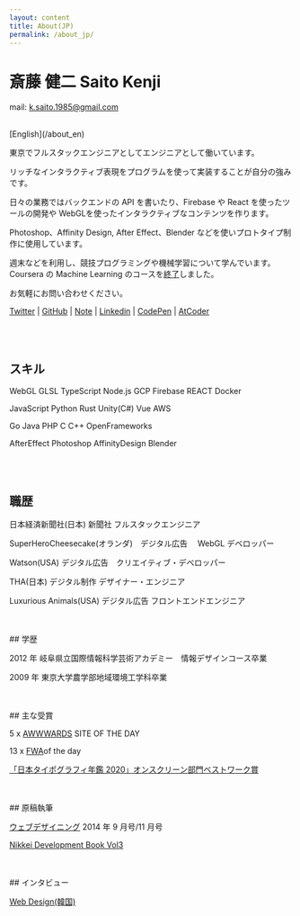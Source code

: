 ```yaml
---
layout: content
title: About(JP)
permalink: /about_jp/
---
```


<h1 class="about-h1">斎藤 健二 Saito Kenji</h1>

mail: k.saito.1985@gmail.com

<br>
[English](/about_en)

東京でフルスタックエンジニアとしてエンジニアとして働いています。

リッチなインタラクティブ表現をプログラムを使って実装することが自分の強みです。

日々の業務ではバックエンドの API を書いたり、Firebase や React を使ったツールの開発や WebGLを使ったインタラクティブなコンテンツを作ります。

Photoshop、Affinity Design, After Effect、Blender などを使いプロトタイプ制作に使用しています。

週末などを利用し、競技プログラミングや機械学習について学んでいます。Coursera の Machine Learning のコースを[終了](https://www.coursera.org/account/accomplishments/records/SGJHB7UGJNB9?utm_source=link&utm_medium=certificate&utm_content=cert_image&utm_campaign=sharebutton_course)しました。

お気軽にお問い合わせください。

[Twitter](https://twitter.com/kenji_special)
| [GitHub](https://github.com/kenjiSpecial)
| [Note](https://note.com/kenji_special)
| [Linkedin](https://www.linkedin.com/in/kenji-saito-5a327340)
| [CodePen](http://codepen.io/kenjiSpecial/)
| [AtCoder](https://atcoder.jp/users/kenji_special)

<br>
<br>
<h2>スキル</h2>

WebGL GLSL TypeScript Node.js GCP Firebase REACT Docker

JavaScript Python Rust Unity(C#) Vue AWS

Go Java PHP C C++ OpenFrameworks

AfterEffect Photoshop AffinityDesign Blender

<br>
<br>

## 職歴

日本経済新聞社(日本) 新聞社 フルスタックエンジニア

SuperHeroCheesecake(オランダ)　デジタル広告　 WebGL デベロッパー

Watson(USA) デジタル広告　クリエイティブ・デベロッパー

THA(日本) デジタル制作 デザイナー・エンジニア

Luxurious Animals(USA) デジタル広告 フロントエンドエンジニア

<br>
<br>
## 学歴

2012 年 岐阜県立国際情報科学芸術アカデミー　情報デザインコース卒業

2009 年 東京大学農学部地域環境工学科卒業

<br>
<br>
## 主な受賞

5 x [AWWWARDS](https://www.awwwards.com/) SITE OF THE DAY

13 x [FWA](https://thefwa.com/)of the day

[「日本タイポグラフィ年鑑 2020」オンスクリーン部門ベストワーク賞](https://www.nikkei.com/article/DGXMZO52016060R11C19A1000000/)

<br>
<br>
## 原稿執筆

[ウェブデザイニング](https://book.mynavi.jp/wdonline/) 2014 年 9 月号/11 月号

[Nikkei Development Book Vol3](http://kenjispecial.github.io/2019/09/nikkei-article)

<br>
<br>
## インタビュー

[Web Design(韓国)](http://kenjispecial.github.io/2015/09/magazine)
